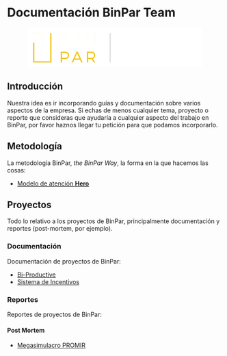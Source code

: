<!-- markdownlint-disable MD033 -->
# Documentación BinPar Team

<p align="center">
  <img src="./img/binpar_logo.png" />
</p>

## Introducción

Nuestra idea es ir incorporando guías y documentación sobre varios aspectos de la empresa. Si echas de menos cualquier tema, proyecto o reporte que consideras que ayudaría a cualquier aspecto del trabajo en BinPar, por favor haznos llegar tu petición para que podamos incorporarlo.

## Metodología

La metodología BinPar, *the BinPar Way*, la forma en la que hacemos las cosas:

- [Modelo de atención **Hero**](./methodology/hero.md)

## Proyectos

Todo lo relativo a los proyectos de BinPar, principalmente documentación y reportes (post-mortem, por ejemplo).

### Documentación

Documentación de proyectos de BinPar:

- [Bi-Productive](./projects/bi-productive.md)
- [Sistema de Incentivos](./projects/incentivos.md)

### Reportes

Reportes de proyectos de BinPar:

#### Post Mortem

- [Megasimulacro PROMIR](./projects/post-mortem/megasimulacro.md)
